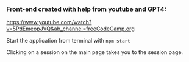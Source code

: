 ### Front-end created with help from youtube and GPT4:
https://www.youtube.com/watch?v=5PdEmeopJVQ&ab_channel=freeCodeCamp.org

Start the application from terminal with `npm start`

Clicking on a session on the main page takes you to the session page.
